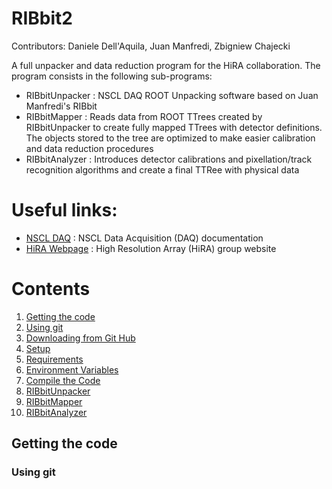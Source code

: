 RIBbit2
===

Contributors: Daniele Dell'Aquila, Juan Manfredi, Zbigniew Chajecki

A full unpacker and data reduction program for the HiRA collaboration. The program consists in the following sub-programs:
 * RIBbitUnpacker : NSCL DAQ ROOT Unpacking software based on Juan Manfredi's RIBbit
 * RIBbitMapper : Reads data from ROOT TTrees created by RIBbitUnpacker to create fully mapped TTrees with detector definitions. The objects stored to the tree are optimized to make easier calibration and data reduction procedures
 * RIBbitAnalyzer : Introduces detector calibrations and pixellation/track recognition algorithms and create a final TTRee with physical data

# Useful links:
  * [NSCL DAQ](http://docs.nscl.msu.edu/daq/) : NSCL Data Acquisition (DAQ) documentation
  * [HiRA Webpage](https://groups.nscl.msu.edu/hira/) : High Resolution Array (HiRA) group website
  
# Contents
1. [Getting the code](#getting-the-code)
  1. [Using git](#using-git)
  2. [Downloading from Git Hub](#downloading-from-git-hub)
2. [Setup](#setup)
  1. [Requirements](#requirements)
  2. [Environment Variables](#env-variables)
  3. [Compile the Code](#compilation)
3. [RIBbitUnpacker](#unpacker)
4. [RIBbitMapper](#mapper)
5. [RIBbitAnalyzer](#analyzer)

## Getting the code
### Using git
